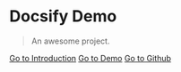 # Docsify Demo


> An awesome project.

[Go to Introduction](#introduction)
[Go to Demo](#demo)
[Go to Github](https://github.com/nullclear/docsify-demo)